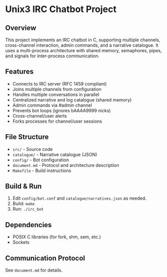 # Unix3 IRC Chatbot Project

## Overview
This project implements an IRC chatbot in C, supporting multiple channels, cross-channel interaction, admin commands, and a narrative catalogue. It uses a multi-process architecture with shared memory, semaphores, pipes, and signals for inter-process communication.

## Features
- Connects to IRC server (RFC 1459 compliant)
- Joins multiple channels from configuration
- Handles multiple conversations in parallel
- Centralized narrative and log catalogue (shared memory)
- Admin commands via #admin channel
- Prevents bot loops (ignores bAAAA9999 nicks)
- Cross-channel/user alerts
- Forks processes for channel/user sessions

## File Structure
- `src/` - Source code
- `catalogue/` - Narrative catalogue (JSON)
- `config/` - Bot configuration
- `document.md` - Protocol and architecture description
- `Makefile` - Build instructions

## Build & Run
1. Edit `config/bot.conf` and `catalogue/narratives.json` as needed.
2. Build: `make`
3. Run: `./irc_bot`

## Dependencies
- POSIX C libraries (for fork, shm, sem, etc.)
- Sockets

## Communication Protocol
See `document.md` for details.
